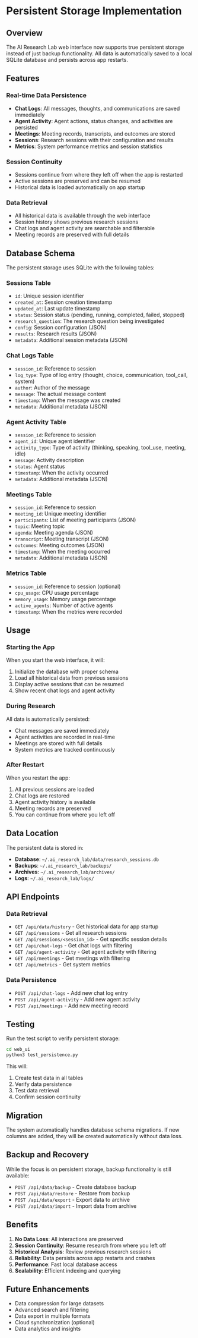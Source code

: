 # Persistent Storage Implementation

## Overview

The AI Research Lab web interface now supports true persistent storage instead of just backup functionality. All data is automatically saved to a local SQLite database and persists across app restarts.

## Features

### Real-time Data Persistence
- **Chat Logs**: All messages, thoughts, and communications are saved immediately
- **Agent Activity**: Agent actions, status changes, and activities are persisted
- **Meetings**: Meeting records, transcripts, and outcomes are stored
- **Sessions**: Research sessions with their configuration and results
- **Metrics**: System performance metrics and session statistics

### Session Continuity
- Sessions continue from where they left off when the app is restarted
- Active sessions are preserved and can be resumed
- Historical data is loaded automatically on app startup

### Data Retrieval
- All historical data is available through the web interface
- Session history shows previous research sessions
- Chat logs and agent activity are searchable and filterable
- Meeting records are preserved with full details

## Database Schema

The persistent storage uses SQLite with the following tables:

### Sessions Table
- `id`: Unique session identifier
- `created_at`: Session creation timestamp
- `updated_at`: Last update timestamp
- `status`: Session status (pending, running, completed, failed, stopped)
- `research_question`: The research question being investigated
- `config`: Session configuration (JSON)
- `results`: Research results (JSON)
- `metadata`: Additional session metadata (JSON)

### Chat Logs Table
- `session_id`: Reference to session
- `log_type`: Type of log entry (thought, choice, communication, tool_call, system)
- `author`: Author of the message
- `message`: The actual message content
- `timestamp`: When the message was created
- `metadata`: Additional metadata (JSON)

### Agent Activity Table
- `session_id`: Reference to session
- `agent_id`: Unique agent identifier
- `activity_type`: Type of activity (thinking, speaking, tool_use, meeting, idle)
- `message`: Activity description
- `status`: Agent status
- `timestamp`: When the activity occurred
- `metadata`: Additional metadata (JSON)

### Meetings Table
- `session_id`: Reference to session
- `meeting_id`: Unique meeting identifier
- `participants`: List of meeting participants (JSON)
- `topic`: Meeting topic
- `agenda`: Meeting agenda (JSON)
- `transcript`: Meeting transcript (JSON)
- `outcomes`: Meeting outcomes (JSON)
- `timestamp`: When the meeting occurred
- `metadata`: Additional metadata (JSON)

### Metrics Table
- `session_id`: Reference to session (optional)
- `cpu_usage`: CPU usage percentage
- `memory_usage`: Memory usage percentage
- `active_agents`: Number of active agents
- `timestamp`: When the metrics were recorded

## Usage

### Starting the App
When you start the web interface, it will:
1. Initialize the database with proper schema
2. Load all historical data from previous sessions
3. Display active sessions that can be resumed
4. Show recent chat logs and agent activity

### During Research
All data is automatically persisted:
- Chat messages are saved immediately
- Agent activities are recorded in real-time
- Meetings are stored with full details
- System metrics are tracked continuously

### After Restart
When you restart the app:
1. All previous sessions are loaded
2. Chat logs are restored
3. Agent activity history is available
4. Meeting records are preserved
5. You can continue from where you left off

## Data Location

The persistent data is stored in:
- **Database**: `~/.ai_research_lab/data/research_sessions.db`
- **Backups**: `~/.ai_research_lab/backups/`
- **Archives**: `~/.ai_research_lab/archives/`
- **Logs**: `~/.ai_research_lab/logs/`

## API Endpoints

### Data Retrieval
- `GET /api/data/history` - Get historical data for app startup
- `GET /api/sessions` - Get all research sessions
- `GET /api/sessions/<session_id>` - Get specific session details
- `GET /api/chat-logs` - Get chat logs with filtering
- `GET /api/agent-activity` - Get agent activity with filtering
- `GET /api/meetings` - Get meetings with filtering
- `GET /api/metrics` - Get system metrics

### Data Persistence
- `POST /api/chat-logs` - Add new chat log entry
- `POST /api/agent-activity` - Add new agent activity
- `POST /api/meetings` - Add new meeting record

## Testing

Run the test script to verify persistent storage:
```bash
cd web_ui
python3 test_persistence.py
```

This will:
1. Create test data in all tables
2. Verify data persistence
3. Test data retrieval
4. Confirm session continuity

## Migration

The system automatically handles database schema migrations. If new columns are added, they will be created automatically without data loss.

## Backup and Recovery

While the focus is on persistent storage, backup functionality is still available:
- `POST /api/data/backup` - Create database backup
- `POST /api/data/restore` - Restore from backup
- `POST /api/data/export` - Export data to archive
- `POST /api/data/import` - Import data from archive

## Benefits

1. **No Data Loss**: All interactions are preserved
2. **Session Continuity**: Resume research from where you left off
3. **Historical Analysis**: Review previous research sessions
4. **Reliability**: Data persists across app restarts and crashes
5. **Performance**: Fast local database access
6. **Scalability**: Efficient indexing and querying

## Future Enhancements

- Data compression for large datasets
- Advanced search and filtering
- Data export in multiple formats
- Cloud synchronization (optional)
- Data analytics and insights 